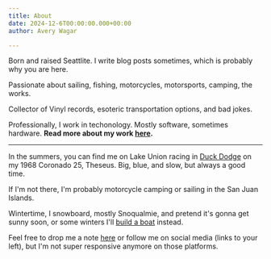 ```yaml
---
title: About
date: 2024-12-6T00:00:00.000+00:00
author: Avery Wagar

---
```


Born and raised Seattlite. I write blog posts sometimes, which is probably why you are here.

Passionate about sailing, fishing, motorcycles, motorsports, camping, the works.

Collector of Vinyl records, esoteric transportation options, and bad jokes.

Professionally, I work in techonology. Mostly software, sometimes hardware. **Read more about my work [here](/about).**

---

In the summers, you can find me on Lake Union racing in [Duck Dodge](http://www.duckdodge.org/) on my 1968 Coronado 25, Theseus. Big, blue, and slow, but always a good time.

If I'm not there, I'm probably motorcycle camping or sailing in the San Juan Islands.

Wintertime, I snowboard, mostly Snoqualmie, and pretend it's gonna get sunny soon, or some winters I'll [build a boat](/posts/ariadne) instead.

Feel free to drop me a note [here](/contact) or follow me on social media (links to your left), but I'm not super responsive anymore on those platforms.
